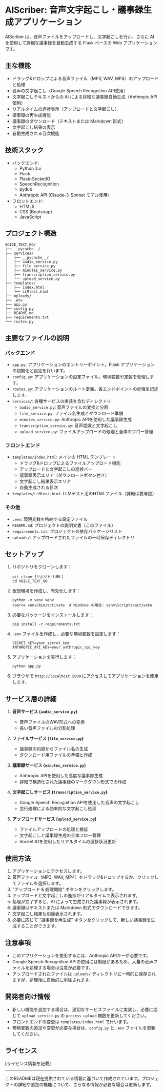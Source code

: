 # AIScriber: 音声文字起こし・議事録生成アプリケーション

AIScriber は、音声ファイルをアップロードし、文字起こしを行い、さらに AI を使用して詳細な議事録を自動生成する Flask ベースの Web アプリケーションです。

## 主な機能

- ドラッグ&ドロップによる音声ファイル（MP3, WAV, MP4）のアップロードと処理
- 音声の文字起こし（Google Speech Recognition API使用）
- 文字起こしテキストからの AI による詳細な議事録自動生成（Anthropic API使用）
- リアルタイムの進捗表示（アップロードと文字起こし）
- 議事録の再生成機能
- 議事録のダウンロード（テキストまたは Markdown 形式）
- 文字起こし結果の表示
- 自動生成される目次機能

## 技術スタック

- バックエンド:
  - Python 3.x
  - Flask
  - Flask-SocketIO
  - SpeechRecognition
  - pydub
  - Anthropic API (Claude-3-Sonnet モデル使用)
- フロントエンド:
  - HTML5
  - CSS (Bootstrap)
  - JavaScript

## プロジェクト構造

```
VOICE_TEXT_GO/
├── __pycache__/
├── services/
│   ├── __pycache__/
│   ├── audio_service.py
│   ├── file_service.py
│   ├── minutes_service.py
│   ├── transcription_service.py
│   └── upload_service.py
├── templates/
│   ├── index.html
│   └── LLMtest.html
├── uploads/
├── .env
├── app.py
├── config.py
├── README.md
├── requirements.txt
└── routes.py
```

## 主要なファイルの説明

### バックエンド

- `app.py`: アプリケーションのエントリーポイント。Flask アプリケーションの初期化と設定を行います。
- `config.py`: アプリケーションの設定ファイル。環境変数や定数を管理します。
- `routes.py`: アプリケーションのルート定義。各エンドポイントの処理を記述します。
- `services/`: 各種サービスの実装を含むディレクトリ
  - `audio_service.py`: 音声ファイルの変換と分割
  - `file_service.py`: ファイル名生成とダウンロード準備
  - `minutes_service.py`: Anthropic APIを使用した議事録生成
  - `transcription_service.py`: 音声認識と文字起こし
  - `upload_service.py`: ファイルアップロードの処理と全体のフロー管理

### フロントエンド

- `templates/index.html`: メインの HTML テンプレート
  - ドラッグ&ドロップによるファイルアップロード機能
  - アップロードと文字起こしの進捗バー
  - 議事録表示エリア（ダウンロードボタン付き）
  - 文字起こし結果表示エリア
  - 自動生成される目次
- `templates/LLMtest.html`: LLMテスト用のHTMLファイル（詳細は要確認）

### その他

- `.env`: 環境変数を格納する設定ファイル
- `README.md`: プロジェクトの説明文書（このファイル）
- `requirements.txt`: プロジェクトの依存パッケージリスト
- `uploads/`: アップロードされたファイルの一時保存ディレクトリ

## セットアップ

1. リポジトリをクローンします：

   ```
   git clone [リポジトリURL]
   cd VOICE_TEXT_GO
   ```

2. 仮想環境を作成し、有効化します：

   ```
   python -m venv venv
   source venv/bin/activate  # Windows の場合: venv\Scripts\activate
   ```

3. 必要なパッケージをインストールします：

   ```
   pip install -r requirements.txt
   ```

4. `.env` ファイルを作成し、必要な環境変数を設定します：

   ```
   SECRET_KEY=your_secret_key
   ANTHROPIC_API_KEY=your_anthropic_api_key
   ```

5. アプリケーションを実行します：

   ```
   python app.py
   ```

6. ブラウザで `http://localhost:5000` にアクセスしてアプリケーションを使用します。

## サービス層の詳細

1. **音声サービス (`audio_service.py`)**
   - 音声ファイルのWAV形式への変換
   - 長い音声ファイルの分割処理

2. **ファイルサービス (`file_service.py`)**
   - 議事録の内容からファイル名の生成
   - ダウンロード用ファイルの準備と作成

3. **議事録サービス (`minutes_service.py`)**
   - Anthropic APIを使用した高度な議事録生成
   - 詳細で構造化された議事録のマークダウン形式での作成

4. **文字起こしサービス (`transcription_service.py`)**
   - Google Speech Recognition APIを使用した音声の文字起こし
   - 並行処理による効率的な文字起こし処理

5. **アップロードサービス (`upload_service.py`)**
   - ファイルアップロードの処理と検証
   - 文字起こしと議事録生成の全体フロー管理
   - Socket.IOを使用したリアルタイムの進捗状況更新

## 使用方法

1. アプリケーションにアクセスします。
2. 音声ファイル（MP3, WAV, MP4）をドラッグ&ドロップするか、クリックしてファイルを選択します。
3. "アップロード & 処理開始" ボタンをクリックします。
4. アップロードと文字起こしの進捗がリアルタイムで表示されます。
5. 処理が完了すると、AI によって生成された議事録が表示されます。
6. 議事録はテキストまたは Markdown 形式でダウンロードできます。
7. 文字起こし結果も別途表示されます。
8. 必要に応じて "議事録を再生成" ボタンをクリックして、新しい議事録を生成することができます。

## 注意事項

- このアプリケーションを使用するには、Anthropic APIキーが必要です。
- Google Speech Recognition APIの使用には制限があるため、大量の音声ファイルを処理する場合は注意が必要です。
- アップロードされたファイルは `uploads/` ディレクトリに一時的に保存されますが、処理後に自動的に削除されます。

## 開発者向け情報

- 新しい機能を追加する場合は、適切なサービスファイルに実装し、必要に応じて `upload_service.py` の `process_upload` 関数を更新してください。
- フロントエンドの変更は `templates/index.html` で行います。
- 環境変数の追加や変更が必要な場合は、`config.py` と `.env` ファイルを更新してください。

## ライセンス

[ライセンス情報を記載]

---

このREADMEは現在提供されている情報に基づいて作成されています。プロジェクトの詳細や追加の機能について、さらなる情報が必要な場合は更新します。